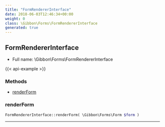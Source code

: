 ```yaml
---
title: "FormRendererInterface"
date: 2018-06-03T12:46:34+00:00
weight: 0
class: \Gibbon\Forms\FormRendererInterface
generated: true
---
```


## FormRendererInterface





* Full name: \Gibbon\Forms\FormRendererInterface

{{< api-example >}} 



### Methods

- [renderForm](#renderform)




### renderForm



```php
FormRendererInterface::renderForm( \Gibbon\Forms\Form $form )
```









---

